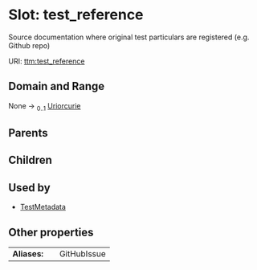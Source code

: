 
# Slot: test_reference


Source documentation where original test particulars are registered (e.g. Github repo)

URI: [ttm:test_reference](https://w3id.org/TranslatorSRI/TranslatorTestingModel/test_reference)


## Domain and Range

None &#8594;  <sub>0..1</sub> [Uriorcurie](types/Uriorcurie.md)

## Parents


## Children


## Used by

 * [TestMetadata](TestMetadata.md)

## Other properties

|  |  |  |
| --- | --- | --- |
| **Aliases:** | | GitHubIssue |


